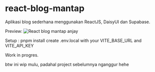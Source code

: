 # react-blog-mantap
Aplikasi blog sederhana menggunakan ReactJS, DaisyUI dan Supabase. 

Preview:
![React blog mantap anjay](https://i.ibb.co/BNzHvsh/Screenshot-2023-02-28-00-45-06.png)


Setup :
pnpm install
create .env.local with your VITE_BASE_URL and VITE_API_KEY


Work in progres. 

btw ini wip mulu, padahal project sebelumnya nganggur hehe
